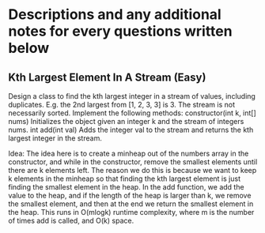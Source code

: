 # Descriptions and any additional notes for every questions written below

## Kth Largest Element In A Stream (Easy)

Design a class to find the kth largest integer in a stream of values, including duplicates. E.g. the 2nd largest from [1, 2, 3, 3] is 3. The stream is not necessarily sorted.
Implement the following methods:
constructor(int k, int[] nums) Initializes the object given an integer k and the stream of integers nums.
int add(int val) Adds the integer val to the stream and returns the kth largest integer in the stream.

Idea: The idea here is to create a minheap out of the numbers array in the constructor, and while in the constructor, remove the smallest elements until there are k elements left. The reason we do this is because we want to keep k elements in the minheap so that finding the kth largest element is just finding the smallest element in the heap. In the add function, we add the value to the heap, and if the length of the heap is larger than k, we remove the smallest element, and then at the end we return the smallest element in the heap. This runs in O(mlogk) runtime complexity, where m is the number of times add is called, and O(k) space.
